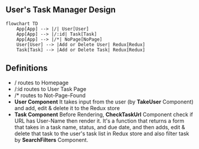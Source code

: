 ## User's Task Manager Design
```mermaid
flowchart TD
    App[App] --> |/| User[User]
    App[App] --> |/:id| Task[Task]
    App[App] --> |/*| NoPage[NoPage]
    User[User] --> |Add or Delete User| Redux[Redux]
    Task[Task] --> |Add or Delete Task| Redux[Redux]
```
## Definitions
* / routes to Homepage <br />
* /:id routes to User Task Page <br />
* /* routes to Not-Page-Found <br />
* **User Component** It takes input from the user (by **TakeUser** Component) and add, edit & delete it to the Redux store
* **Task Component** Before Rendering, **CheckTaskUrl** Component check if URL has User-Name then render it. It's a function that returns a form that takes in a task name, status, and due date, and then adds, edit & delete that task to the user's task list in Redux store and also filter task by **SearchFilters** Component.
